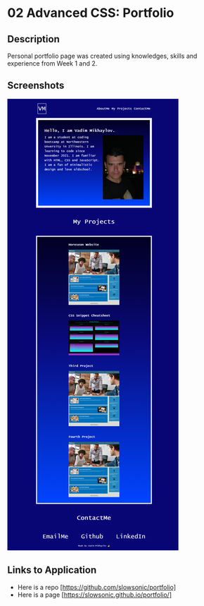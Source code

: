 # 02 Advanced CSS: Portfolio

## Description

Personal portfolio page was created using knowledges, skills and experience from Week 1 and 2.

## Screenshots

![The portfolio page contains navigation, photo and a brief information of a student. In My Projects section recent projects can be found. In ContactMe section there are links to send an email, student's Github and LinkedIn pages](./assets/img/screenshot-index.png)

## Links to Application

- Here is a repo [https://github.com/slowsonic/portfolio]
- Here is a page [https://slowsonic.github.io/portfolio/]
